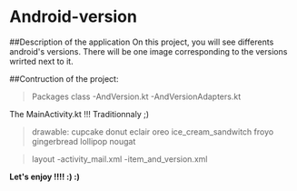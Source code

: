 # Android-version

##Description of the application
On this project, you will see differents android's versions. 
There will be one image corresponding to the versions wrirted next to it.


##Contruction of the project:
>Packages class
  -AndVersion.kt
  -AndVersionAdapters.kt

The MainActivity.kt !!! Traditionnaly ;)

>drawable:
  cupcake
  donut
  eclair
  oreo
  ice_cream_sandwitch
  froyo
  gingerbread
  lollipop
  nougat

>layout
  -activity_mail.xml
  -item_and_version.xml

**Let's enjoy !!!! :) :)**

